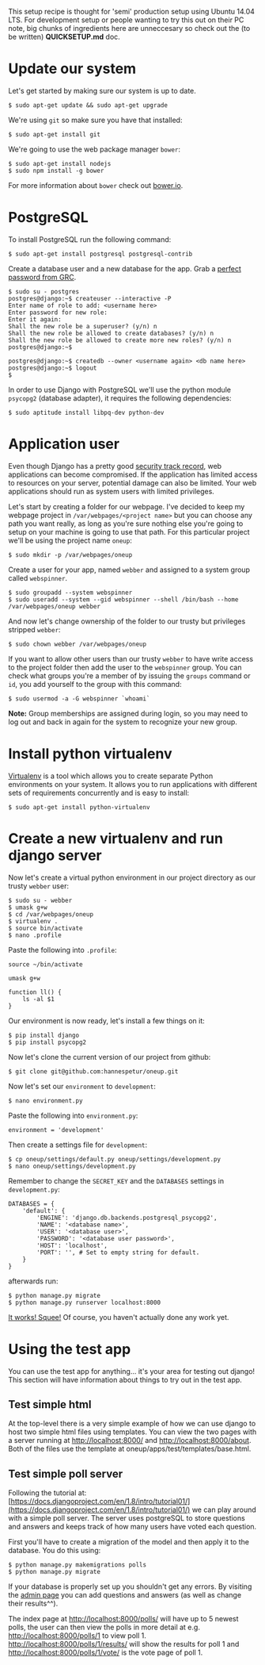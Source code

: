 This setup recipe is thought for 'semi' production setup using Ubuntu 14.04 LTS. For development setup or people wanting to try this out on their PC note, big chunks of ingredients here are unneccesary so check out the (to be written) **QUICKSETUP.md** doc.

# Update our system

Let's get started by making sure our system is up to date.

	$ sudo apt-get update && sudo apt-get upgrade

We're using `git` so make sure you have that installed:

	$ sudo apt-get install git

We're going to use the web package manager `bower`:

	$ sudo apt-get install nodejs
	$ sudo npm install -g bower

For more information about `bower` check out [bower.io](http://bower.io/).

# PostgreSQL

To install PostgreSQL run the following command:

	$ sudo apt-get install postgresql postgresql-contrib

Create a database user and a new database for the app. Grab a [perfect password from GRC](https://www.grc.com/passwords.htm).

	$ sudo su - postgres
	postgres@django:~$ createuser --interactive -P
	Enter name of role to add: <username here>
	Enter password for new role: 
	Enter it again: 
	Shall the new role be a superuser? (y/n) n
	Shall the new role be allowed to create databases? (y/n) n
	Shall the new role be allowed to create more new roles? (y/n) n
	postgres@django:~$
	
	postgres@django:~$ createdb --owner <username again> <db name here>
	postgres@django:~$ logout
	$

In order to use Django with PostgreSQL we'll use the python module `psycopg2` (database adapter), it requires the following dependencies:

	$ sudo aptitude install libpq-dev python-dev

# Application user

Even though Django has a pretty good [security track record](http://django.readthedocs.org/en/latest/releases/security.html), web applications can become compromised. If the application has limited access to resources on your server, potential damage can also be limited. Your web applications should run as system users with limited privileges.

Let's start by creating a folder for our webpage. I've decided to keep my webpage project in `/var/webpages/<project name>` but you can choose any path you want really, as long as you're sure nothing else you're going to setup on your machine is going to use that path. For this particular project we'll be using the project name `oneup`:

	$ sudo mkdir -p /var/webpages/oneup

Create a user for your app, named `webber` and assigned to a system group called `webspinner`.

	$ sudo groupadd --system webspinner
	$ sudo useradd --system --gid webspinner --shell /bin/bash --home /var/webpages/oneup webber

And now let's change ownership of the folder to our trusty but privileges stripped `webber`:

	$ sudo chown webber /var/webpages/oneup

If you want to allow other users than our trusty `webber` to have write access to the project folder then add the user to the `webspinner` group. You can check what groups you're a member of by issuing the `groups` command or `id`, you add yourself to the group with this command:

	$ sudo usermod -a -G webspinner `whoami`

**Note:** Group memberships are assigned during login, so you may need to log out and back in again for the system to recognize your new group.

# Install python virtualenv

[Virtualenv](https://virtualenv.pypa.io/en/latest/) is a tool which allows you to create separate Python environments on your system. It allows you to run applications with different sets of requirements concurrently and is easy to install:

	$ sudo apt-get install python-virtualenv

# Create a new virtualenv and run django server

Now let's create a virtual python environment in our project directory as our trusty `webber` user:

	$ sudo su - webber
	$ umask g+w
	$ cd /var/webpages/oneup
	$ virtualenv .
	$ source bin/activate
	$ nano .profile

Paste the following into `.profile`:

	source ~/bin/activate

	umask g+w

	function ll() {
		ls -al $1
	}

Our environment is now ready, let's install a few things on it:

	$ pip install django
	$ pip install psycopg2

Now let's clone the current version of our project from github:

	$ git clone git@github.com:hannespetur/oneup.git

Now let's set our `environment` to `development`:

	$ nano environment.py

Paste the following into `environment.py`:

	environment = 'development'

Then create a settings file for `development`:

	$ cp oneup/settings/default.py oneup/settings/development.py
	$ nano oneup/settings/development.py

Remember to change the `SECRET_KEY` and the `DATABASES` settings in `development.py`:

	DATABASES = {
	    'default': {
	        'ENGINE': 'django.db.backends.postgresql_psycopg2',
	        'NAME': '<database name>',
	        'USER': '<database user>',
	        'PASSWORD': '<database user password>',
	        'HOST': 'localhost',
	        'PORT': '', # Set to empty string for default.
	    }
	}

afterwards run:

	$ python manage.py migrate
	$ python manage.py runserver localhost:8000

[It works! Squee!](http://localhost:8000/) Of course, you haven't actually done any work yet.

# Using the test app
You can use the test app for anything... it's your area for testing out django! This section will have information about things to try out in the test app.

## Test simple html
At the top-level there is a very simple example of how we can use django to host two simple html files using templates. You can view the two pages with a server running at [http://localhost:8000/](http://localhost:8000/) and [http://localhost:8000/about](http://localhost:8000/about). Both of the files use the template at oneup/apps/test/templates/base.html.

## Test simple poll server
Following the tutorial at: [https://docs.djangoproject.com/en/1.8/intro/tutorial01/](https://docs.djangoproject.com/en/1.8/intro/tutorial01/) we can play around with a simple poll server. The server uses postgreSQL to store questions and answers and keeps track of how many users have voted each question.

First you'll have to create a migration of the model and then apply it to the database. You do this using:

	$ python manage.py makemigrations polls
	$ python manage.py migrate

If your database is properly set up you shouldn't get any errors. By visiting the [admin page](http://localhost:8000/admin/) you can add questions and answers (as well as change their results^^).

The index page at [http://localhost:8000/polls/](http://localhost:8000/polls/) will have up to 5 newest polls, the user can then view the polls in more detail at e.g. [http://localhost:8000/polls/1](http://localhost:8000/polls/1) to view poll 1. [http://localhost:8000/polls/1/results/](http://localhost:8000/polls/1/results/) will show the results for poll 1 and [http://localhost:8000/polls/1/vote/](http://localhost:8000/polls/1/vote/) is the vote page of poll 1.